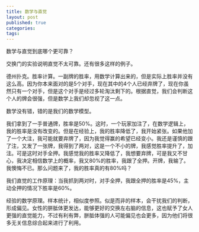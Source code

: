 ```yaml
---
title: 数学与直觉
layout: post
published: true
categories: 
tags: 
---
```


数学与直觉到底哪个更可靠？

交换门的实验说明直觉不太可靠。还有很多这样的例子。

德州扑克。胜率计算。一副牌的胜率，用数学计算出来的，但是实际上胜率并没有这么高。因为你本来面对的是5个对手，现在其中的4个人已经弃牌了，现在你虽然只有一个对手，但是这个对手是经过多轮淘汰剩下的。根据直觉，我们会判断这个人的牌会很强，但是数学上我们却忽视了这一点。

数学没有错，错的是我们的数学模型。

我们拿到了一手普通牌，胜率是50%。这时，一个玩家加注了，在数学逻辑上，我的胜率是没有改变的。但是在经验上，我的胜率降低了，我开始紧张。如果他加了一个大注，我可能就要弃牌了，因为我觉得赢的希望已经变小。我还是谨慎的跟了注，又发了一张牌，我得到了两对，这是一个不小的牌，我感觉胜率提升了，加注。可是这时对手全押。我感觉我的胜率又降低了，我想要弃牌，可是我又不甘心，我决定相信数学上的概率，我又80%的胜率，我跟了全押。开牌，我输了。我懊悔不已。那么问题来了，我的胜率真的有80%吗？

我们直觉的工作原理：当我抓到两对时，对手全押，我跟全押的胜率是45%，主动全押的情况下胜率是60%。

经验的数学原理。样本统计，相似度参照。似是而非的样本，会干扰我们的判断，形成偏见。女性的胼胝体更发达，能够更好的交换左右脑的信息，这也赋予了女人更强的直觉能力，不过有利有弊，胼胝体强的人可能偏见也会更多，因为他们将很多无关信息综合起来进行了利用。